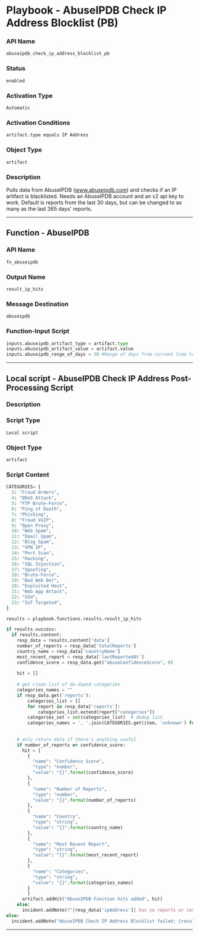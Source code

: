 <!--
    DO NOT MANUALLY EDIT THIS FILE
    THIS FILE IS AUTOMATICALLY GENERATED WITH resilient-sdk codegen
    Generated with resilient-sdk v51.0.7.0.1603
-->

# Playbook - AbuseIPDB Check IP Address Blocklist (PB)

### API Name
`abuseipdb_check_ip_address_blocklist_pb`

### Status
`enabled`

### Activation Type
`Automatic`

### Activation Conditions
`artifact.type equals IP Address`

### Object Type
`artifact`

### Description
Pulls data from AbuseIPDB (www.abuseipdb.com) and checks if an IP artifact is blacklisted. Needs an AbuseIPDB account and an v2 api key to work. Default is reports from the last 30 days, but can be changed to as many as the last 365 days' reports.


---
## Function - AbuseIPDB

### API Name
`fn_abuseipdb`

### Output Name
`result_ip_hits`

### Message Destination
`abuseipdb`

### Function-Input Script
```python
inputs.abuseipdb_artifact_type = artifact.type
inputs.abuseipdb_artifact_value = artifact.value
inputs.abuseipdb_range_of_days = 30 #Range of days from current time to get reports. Default is 30
```

---

## Local script - AbuseIPDB Check IP Address Post-Processing Script

### Description


### Script Type
`Local script`

### Object Type
`artifact`

### Script Content
```python
CATEGORIES= {
  3: "Fraud Orders",
  4: "DDoS Attack",
  5: "FTP Brute-Force",
  6: "Ping of Death",
  7: "Phishing",
  8: "Fraud VoIP",
  9: "Open Proxy",
  10: "Web Spam",
  11: "Email Spam",
  12: "Blog Spam",
  13: "VPN IP",
  14: "Port Scan",
  15: "Hacking",
  16: "SQL Injection",
  17: "Spoofing",
  18: "Brute-Force",
  19: "Bad Web Bot",
  20: "Exploited Host",
  21: "Web App Attack",
  22: "SSH",
  23: "IoT Targeted",
}

results = playbook.functions.results.result_ip_hits

if results.success:
  if results.content:
    resp_data = results.content['data']
    number_of_reports = resp_data['totalReports']
    country_name = resp_data['countryName']
    most_recent_report = resp_data['lastReportedAt']
    confidence_score = resp_data.get("abuseConfidenceScore", 0)
    
    hit = []
    
    # get clean list of de-duped categories
    categories_names = ""
    if resp_data.get('reports'):
        categories_list = []
        for report in resp_data['reports']:
            categories_list.extend(report["categories"])
        categories_set = set(categories_list)  # dedup list
        categories_names = ', '.join(CATEGORIES.get(item, 'unknown') for item in categories_set)
  
    
    # only return data if there's anything useful
    if number_of_reports or confidence_score:
      hit = [
        {
          "name": "Confidence Score",
          "type": "number",
          "value": "{}".format(confidence_score)
        }, 
        {
          "name": "Number of Reports",
          "type": "number",
          "value": "{}".format(number_of_reports)
        }, 
        {
          "name": "Country",
          "type": "string",
          "value": "{}".format(country_name)
        },
        {
          "name": "Most Recent Report",
          "type": "string",
          "value": "{}".format(most_recent_report)
        },
        {
          "name": "Categories",
          "type": "string",
          "value": "{}".format(categories_names)
        }
        ]
      artifact.addHit("AbuseIPDB Function hits added", hit)
    else:
      incident.addNote(f"{resp_data['ipAddress']} has no reports or confidence score to return or is not in AbuseIPDB's database.")
else:
  incident.addNote("AbuseIPDB Check IP Address Blocklist failed: {results.reason}")

```

---

